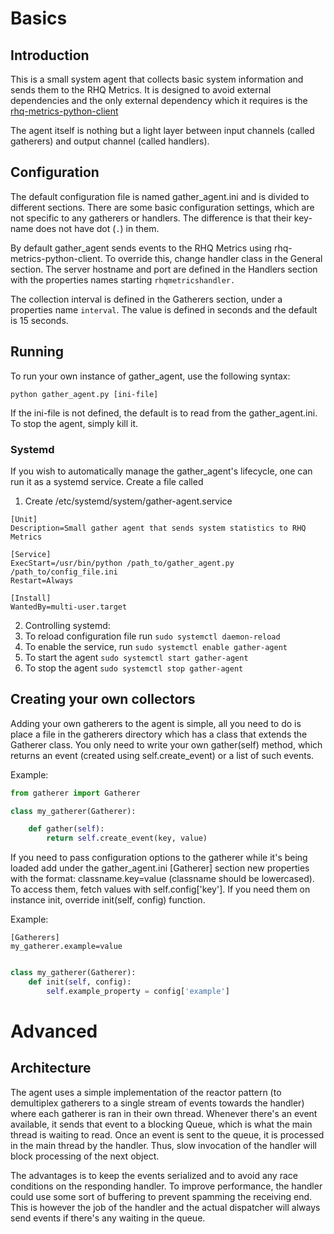 # Basics

## Introduction

This is a small system agent that collects basic system information and sends them to the RHQ Metrics. It is designed to avoid external dependencies and the only external dependency which it requires is the [rhq-metrics-python-client](https://github.com/burmanm/rhq-metrics-python-client)

The agent itself is nothing but a light layer between input channels (called gatherers) and output channel (called handlers).

## Configuration

The default configuration file is named gather_agent.ini and is divided to different sections. There are some basic configuration settings, which are not specific to any gatherers or handlers. The difference is that their key-name does not have dot (``.``) in them.

By default gather_agent sends events to the RHQ Metrics using rhq-metrics-python-client. To override this, change handler class in the General section. The server hostname and port are defined in the Handlers section with the properties names starting ``rhqmetricshandler.``

The collection interval is defined in the Gatherers section, under a properties name ``interval``. The value is defined in seconds and the default is 15 seconds.

## Running

To run your own instance of gather_agent, use the following syntax:

```
python gather_agent.py [ini-file]
```

If the ini-file is not defined, the default is to read from the gather_agent.ini. To stop the agent, simply kill it.

### Systemd

If you wish to automatically manage the gather_agent's lifecycle, one can run it as a systemd service. Create a file called 

1. Create /etc/systemd/system/gather-agent.service
```
[Unit]
Description=Small gather agent that sends system statistics to RHQ Metrics

[Service]
ExecStart=/usr/bin/python /path_to/gather_agent.py /path_to/config_file.ini
Restart=Always

[Install]
WantedBy=multi-user.target
```
2. Controlling systemd:
  1. To reload configuration file run ``sudo systemctl daemon-reload``
  2. To enable the service, run ``sudo systemctl enable gather-agent``
  3. To start the agent ``sudo systemctl start gather-agent``
  4. To stop the agent ``sudo systemctl stop gather-agent``

## Creating your own collectors

Adding your own gatherers to the agent is simple, all you need to do is place a file in the gatherers directory which has a class that extends the Gatherer class. You only need to write your own gather(self) method, which returns an event (created using self.create_event) or a list of such events.

Example:
```python
from gatherer import Gatherer

class my_gatherer(Gatherer):

    def gather(self):
        return self.create_event(key, value)
```

If you need to pass configuration options to the gatherer while it's being loaded add under the gather_agent.ini [Gatherer] section new properties with the format: classname.key=value (classname should be lowercased). To access them, fetch values with self.config['key']. If you need them on instance init, override init(self, config) function.

Example:
```
[Gatherers]
my_gatherer.example=value
```

```python

class my_gatherer(Gatherer):
    def init(self, config):
        self.example_property = config['example']
```

# Advanced

## Architecture

The agent uses a simple implementation of the reactor pattern (to demultiplex gatherers to a single stream of events towards the handler) where each gatherer is ran in their own thread. Whenever there's an event available, it sends that event to a blocking Queue, which is what the main thread is waiting to read. Once an event is sent to the queue, it is processed in the main thread by the handler. Thus, slow invocation of the handler will block processing of the next object.

The advantages is to keep the events serialized and to avoid any race conditions on the responding handler. To improve performance, the handler could use some sort of buffering to prevent spamming the receiving end. This is however the job of the handler and the actual dispatcher will always send events if there's any waiting in the queue.
